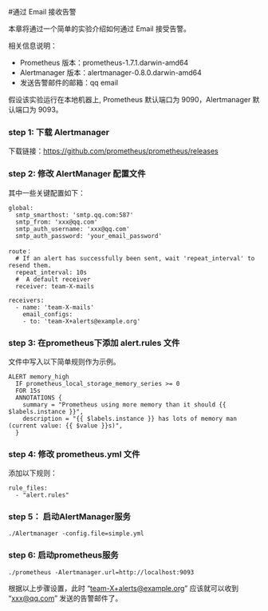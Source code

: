#通过 Email 接收告警

本章将通过一个简单的实验介绍如何通过 Email 接受告警。

相关信息说明：
- Prometheus 版本：prometheus-1.7.1.darwin-amd64
- Alertmanager 版本：alertmanager-0.8.0.darwin-amd64
- 发送告警邮件的邮箱：qq email

假设该实验运行在本地机器上, Prometheus 默认端口为 9090，Alertmanager 默认端口为 9093。

### step 1: 下载 Alertmanager

下载链接：https://github.com/prometheus/prometheus/releases

### step 2: 修改 AlertManager 配置文件

其中一些关键配置如下：
```
global:
  smtp_smarthost: 'smtp.qq.com:587'
  smtp_from: 'xxx@qq.com'
  smtp_auth_username: 'xxx@qq.com'
  smtp_auth_password: 'your_email_password'

route：
  # If an alert has successfully been sent, wait 'repeat_interval' to resend them.
  repeat_interval: 10s    
  #  A default receiver
  receiver: team-X-mails  

receivers:
  - name: 'team-X-mails'
    email_configs:
    - to: 'team-X+alerts@example.org'
```

### step 3: 在prometheus下添加 alert.rules 文件

文件中写入以下简单规则作为示例。
```
ALERT memory_high
  IF prometheus_local_storage_memory_series >= 0
  FOR 15s
  ANNOTATIONS {
    summary = "Prometheus using more memory than it should {{ $labels.instance }}",
    description = "{{ $labels.instance }} has lots of memory man (current value: {{ $value }}s)",
  }
```

### step 4: 修改 prometheus.yml 文件
添加以下规则：
```
rule_files:
  - "alert.rules"
```

### step 5： 启动AlertManager服务
```
./Alertmanager -config.file=simple.yml
```

### step 6: 启动prometheus服务
```
./prometheus -Alertmanager.url=http://localhost:9093
```

根据以上步骤设置，此时 “team-X+alerts@example.org” 应该就可以收到 “xxx@qq.com” 发送的告警邮件了。
